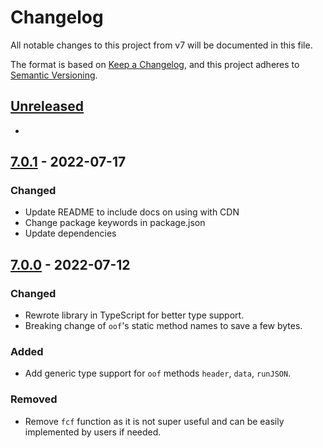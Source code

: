 # Changelog
All notable changes to this project from v7 will be documented in this file.

The format is based on [Keep a Changelog](https://keepachangelog.com/en/1.0.0/),
and this project adheres to [Semantic Versioning](https://semver.org/spec/v2.0.0.html).

## [Unreleased]
-

## [7.0.1] - 2022-07-17
### Changed
- Update README to include docs on using with CDN
- Change package keywords in package.json
- Update dependencies


## [7.0.0] - 2022-07-12
### Changed
- Rewrote library in TypeScript for better type support.
- Breaking change of `oof`'s static method names to save a few bytes.

### Added
- Add generic type support for `oof` methods `header`, `data`, `runJSON`.

### Removed
- Remove `fcf` function as it is not super useful and can be easily implemented by users if needed.


[Unreleased]: https://github.com/Enkel-Digital/simpler-fetch/compare/v7.0.1...HEAD
[7.0.1]: https://github.com/Enkel-Digital/simpler-fetch/releases/tag/v7.0.1
[7.0.0]: https://github.com/Enkel-Digital/simpler-fetch/releases/tag/v7.0.0